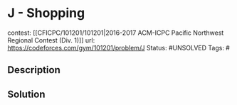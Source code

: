 # J - Shopping

contest: [[CFICPC/101201/101201|2016-2017 ACM-ICPC Pacific Northwest Regional Contest (Div. 1)]]
url: https://codeforces.com/gym/101201/problem/J
Status: #UNSOLVED
Tags: #

## Description

## Solution

